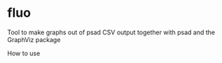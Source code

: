 fluo
====

Tool to make graphs out of psad CSV output together with psad and the GraphViz package

How to use
